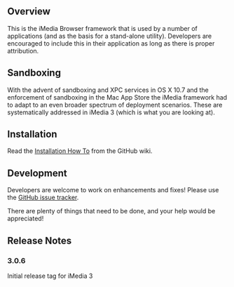## Overview
This is the iMedia Browser framework that is used by a number of applications (and as the basis for a stand-alone utility).  Developers are encouraged to include this in their application as long as there is proper attribution.

## Sandboxing
With the advent of sandboxing and XPC services in OS X 10.7 and the enforcement of sandboxing in the Mac App Store the iMedia framework had to adapt to an even broader spectrum of deployment scenarios. These are systematically addressed in iMedia 3 (which is what you are looking at).

## Installation
Read the [Installation How To](https://github.com/iMediaSandboxing/iMedia/wiki/How-To-Install) from the GitHub wiki.

## Development
Developers are welcome to work on enhancements and fixes!  Please use the [GitHub issue tracker](https://github.com/iMediaSandboxing/imedia/issues).

There are plenty of things that need to be done, and your help would be appreciated!

## Release Notes
### 3.0.6
Initial release tag for iMedia 3